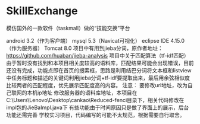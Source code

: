# SkillExchange
模仿国外的一款软件（taskmall）做的“技能交换”平台


android 3.2（作为客户端）
mysql 5.3（Navicat可视化） 
eclipse IDE 4.15.0（作为服务器）
Tomcat 8.0
项目中有用到jieba分词，原作者地址：https://github.com/huaban/jieba-analysis
项目中关于匹配算法（tf-idf匹配）由于暂时没有找到和本项目相关度较高的语料库，匹配结果可能会出现错误，目前还没有完成，功能点即在首页的搜索框，思路是利用结巴分词将文本框和listview中任务标题和描述的关键词利用jieba分词+tf-idf要提取出来，最后用余弦相似度比较两者的匹配程度，优先展示匹配度高的内容。
注意： 要修改url地址，改为自己联网的本机ip地址
      修改服务器的语料库地址，本项目在C:\Users\Lenovo\Desktop\cankao\Reduced-fenci目录下，相关代码修改在impl包的JieBaImpl.java下
      有些功能由于时间原因只是做了界面上的展示，后台功能还需完善
      学校实习项目，代码编写的可能不太规范，根据需要自行取舍。
	

